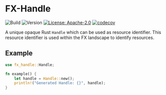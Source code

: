 # FX-Handle
![Build](https://github.com/yoep/fx-handle/workflows/Build/badge.svg)
![Version](https://img.shields.io/github/v/tag/yoep/fx-handle?label=version)
[![License: Apache-2.0](https://img.shields.io/github/license/yoep/fx-handle)](./LICENSE)
[![codecov](https://codecov.io/gh/yoep/fx-handle/branch/master/graph/badge.svg?token=A801IOOZAH)](https://codecov.io/gh/yoep/fx-handle)

A unique opaque Rust `Handle` which can be used as resource identifier.
This resource identifier is used within the FX landscape to identify resources.

## Example

```rust
use fx_handle::Handle;

fn example() {
    let handle = Handle::new();
    println!("Generated Handle: {}", handle);
}
```
